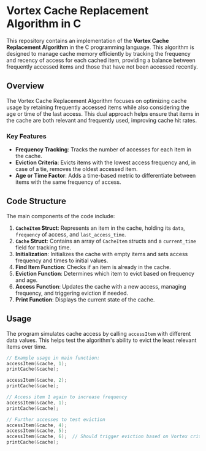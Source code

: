 # Vortex Cache Replacement Algorithm in C

This repository contains an implementation of the **Vortex Cache Replacement Algorithm** in the C programming language. This algorithm is designed to manage cache memory efficiently by tracking the frequency and recency of access for each cached item, providing a balance between frequently accessed items and those that have not been accessed recently.

## Overview

The Vortex Cache Replacement Algorithm focuses on optimizing cache usage by retaining frequently accessed items while also considering the age or time of the last access. This dual approach helps ensure that items in the cache are both relevant and frequently used, improving cache hit rates.

### Key Features
- **Frequency Tracking**: Tracks the number of accesses for each item in the cache.
- **Eviction Criteria**: Evicts items with the lowest access frequency and, in case of a tie, removes the oldest accessed item.
- **Age or Time Factor**: Adds a time-based metric to differentiate between items with the same frequency of access.

## Code Structure

The main components of the code include:

1. **`CacheItem` Struct**: Represents an item in the cache, holding its `data`, `frequency` of access, and `last_access_time`.
2. **`Cache` Struct**: Contains an array of `CacheItem` structs and a `current_time` field for tracking time.
3. **Initialization**: Initializes the cache with empty items and sets access frequency and times to initial values.
4. **Find Item Function**: Checks if an item is already in the cache.
5. **Eviction Function**: Determines which item to evict based on frequency and age.
6. **Access Function**: Updates the cache with a new access, managing frequency, and triggering eviction if needed.
7. **Print Function**: Displays the current state of the cache.

## Usage

The program simulates cache access by calling `accessItem` with different data values. This helps test the algorithm's ability to evict the least relevant items over time.

```c
// Example usage in main function:
accessItem(&cache, 1);
printCache(&cache);

accessItem(&cache, 2);
printCache(&cache);

// Access item 1 again to increase frequency
accessItem(&cache, 1);
printCache(&cache);

// Further accesses to test eviction
accessItem(&cache, 4);
accessItem(&cache, 5);
accessItem(&cache, 6);  // Should trigger eviction based on Vortex criteria
printCache(&cache);
